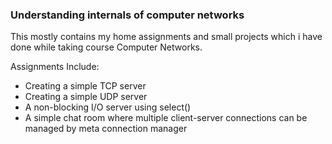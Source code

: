 ### Understanding internals of computer networks

This mostly contains my home assignments and small projects which i have done while taking course Computer Networks.

Assignments Include:

* Creating a simple TCP server
* Creating a simple UDP server
* A non-blocking I/O server using select()
* A simple chat room where multiple client-server connections can be managed by meta connection manager
